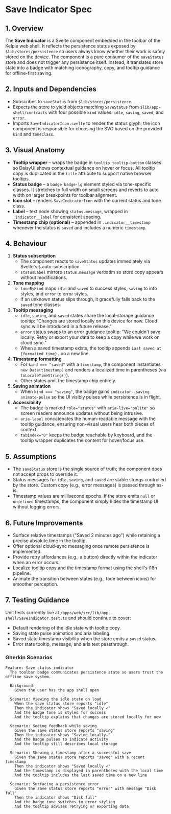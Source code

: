 # Save Indicator Spec

## 1. Overview

The **Save Indicator** is a Svelte component embedded in the toolbar of the Kelpie web shell. It reflects the persistence status
exposed by `$lib/stores/persistence` so users always know whether their work is safely stored on the device. The component is a
pure consumer of the `saveStatus` store and does not trigger any persistence itself. Instead, it translates store state into a
badge with matching iconography, copy, and tooltip guidance for offline-first saving.

## 2. Inputs and Dependencies

- Subscribes to `saveStatus` from `$lib/stores/persistence`.
- Expects the store to yield objects matching `SaveStatus` from `$lib/app-shell/contracts` with four possible `kind` values:
  `idle`, `saving`, `saved`, and `error`.
- Imports `SaveIndicatorIcon.svelte` to render the status glyph; the icon component is responsible for choosing the SVG based on
  the provided `kind` and `toneClass`.

## 3. Visual Anatomy

- **Tooltip wrapper** – wraps the badge in `tooltip tooltip-bottom` classes so DaisyUI shows contextual guidance on hover or
  focus. All tooltip copy is duplicated in the `title` attribute to support native browser tooltips.
- **Status badge** – a `badge badge-lg` element styled via tone-specific classes. It stretches to full width on small screens
  and reverts to auto width on larger breakpoints for toolbar alignment.
- **Icon slot** – renders `SaveIndicatorIcon` with the current status and tone class.
- **Label** – text node showing `status.message`, wrapped in `.indicator__label` for consistent spacing.
- **Timestamp chip (optional)** – appended in `.indicator__timestamp` whenever the status is `saved` and includes a numeric
  `timestamp`.

## 4. Behaviour

1. **Status subscription**
   - The component reacts to `saveStatus` updates immediately via Svelte's `$` auto-subscription.
   - `statusLabel` mirrors `status.message` verbatim so store copy appears without modifications.
2. **Tone mapping**
   - `toneByKind` maps `idle` and `saved` to success styles, `saving` to info styles, and `error` to error styles.
   - If an unknown status slips through, it gracefully falls back to the `saved` tone classes.
3. **Tooltip messaging**
   - `idle`, `saving`, and `saved` states share the local-storage guidance tooltip:
     "Changes are stored locally on this device for now. Cloud sync will be introduced in a future release."
   - `error` status swaps to an error guidance tooltip:
     "We couldn't save locally. Retry or export your data to keep a copy while we work on cloud sync."
   - When a saved timestamp exists, the tooltip appends `Last saved at {formatted time}.` on a new line.
4. **Timestamp formatting**
   - For `kind === "saved"` with a `timestamp`, the component instantiates `new Date(timestamp)` and renders a localized time in
     parentheses (via `toLocaleTimeString()`).
   - Other states omit the timestamp chip entirely.
5. **Saving animation**
   - When `kind === "saving"`, the badge gains `indicator--saving animate-pulse` so the UI visibly pulses while persistence is
     in flight.
6. **Accessibility**
   - The badge is marked `role="status"` with `aria-live="polite"` so screen readers announce updates without being intrusive.
   - `aria-label` concatenates the human-readable message with the tooltip guidance, ensuring non-visual users hear both pieces
     of context.
   - `tabindex="0"` keeps the badge reachable by keyboard, and the tooltip wrapper duplicates the content for hover/focus use.

## 5. Assumptions

- The `saveStatus` store is the single source of truth; the component does not accept props to override it.
- Status messages for `idle`, `saving`, and `saved` are stable strings controlled by the store. Custom copy (e.g., error
  messages) is passed through as-is.
- Timestamp values are millisecond epochs. If the store emits `null` or `undefined` timestamps, the component simply hides the
  timestamp UI without logging errors.

## 6. Future Improvements

- Surface relative timestamps ("Saved 2 minutes ago") while retaining a precise absolute time in the tooltip.
- Offer optional cloud-sync messaging once remote persistence is implemented.
- Provide retry affordances (e.g., a button) directly within the indicator when an error occurs.
- Localize tooltip copy and the timestamp format using the shell's i18n pipeline.
- Animate the transition between states (e.g., fade between icons) for smoother perception.

## 7. Testing Guidance

Unit tests currently live at `/apps/web/src/lib/app-shell/SaveIndicator.test.ts` and should continue to cover:

- Default rendering of the idle state with tooltip copy.
- Saving state pulse animation and aria labeling.
- Saved state timestamp visibility when the store emits a `saved` status.
- Error state tooltip, message, and aria text passthrough.

### Gherkin Scenarios

```gherkin
Feature: Save status indicator
  The toolbar badge communicates persistence state so users trust the offline save system.

  Background:
    Given the user has the app shell open

  Scenario: Viewing the idle state on load
    When the save status store reports "idle"
    Then the indicator shows "Saved locally ✓"
    And the badge tone is styled for success
    And the tooltip explains that changes are stored locally for now

  Scenario: Seeing feedback while saving
    Given the save status store reports "saving"
    Then the indicator shows "Saving locally…"
    And the badge pulses to indicate activity
    And the tooltip still describes local storage

  Scenario: Showing a timestamp after a successful save
    Given the save status store reports "saved" with a recent timestamp
    Then the indicator shows "Saved locally ✓"
    And the timestamp is displayed in parentheses with the local time
    And the tooltip includes the last saved time on a new line

  Scenario: Surfacing a persistence error
    Given the save status store reports "error" with message "Disk full"
    Then the indicator shows "Disk full"
    And the badge tone switches to error styling
    And the tooltip advises retrying or exporting data
```
